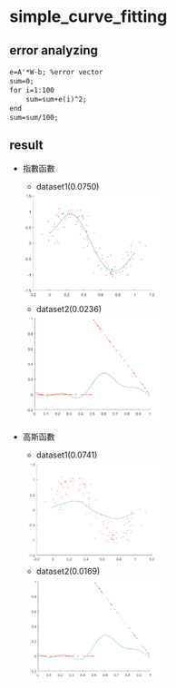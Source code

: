 # simple_curve_fitting
## error analyzing
```
e=A'*W-b; %error vector
sum=0;
for i=1:100
    sum=sum+e(i)^2;
end
sum=sum/100;
```
## result
* 指數函數
  * dataset1(0.0750)
  <img width='50%' src='https://github.com/maxam2017/simple_curve_fitting/blob/master/result/1-1.png'>
  
  * dataset2(0.0236)
  <img width='50%' src='https://github.com/maxam2017/simple_curve_fitting/blob/master/result/1-2.png'>
* 高斯函數
  * dataset1(0.0741)
  <img width='50%' src='https://github.com/maxam2017/simple_curve_fitting/blob/master/result/2-1.png'>
  
  * dataset2(0.0169)
  <img width='50%' src='https://github.com/maxam2017/simple_curve_fitting/blob/master/result/2-2.png'>
